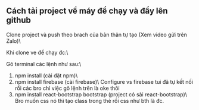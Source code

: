 


## Cách tải project về máy để chạy và đẩy lên github




Clone project và push theo brach của bản thân tự tạo
(Xem video gửi trên Zalo)\\



Khi clone ve để chạy đc:\\

Gõ terminal các lệnh như sau:\\

1. npm install (cài đặt npm)\\
2. npm install firebase (cài firebase)\\
   Configure vs firebase tui đã tự kết nối rồi các bro chỉ việc gõ lệnh trên
   là oke thôi
3. npm install react-bootstrap bootstrap
   (project có sài react-bootstrap)\\
   Bro muốn css nó thì tạo class trong thẻ rồi css như bth là đc.

